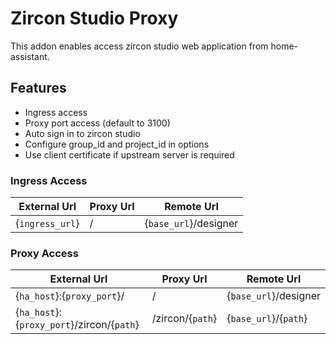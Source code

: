 # Zircon Studio Proxy

This addon enables access zircon studio web application from home-assistant.

## Features
- Ingress access
- Proxy port access (default to 3100)
- Auto sign in to zircon studio
- Configure group_id and project_id in options
- Use client certificate if upstream server is required

### Ingress Access

External Url | Proxy Url | Remote Url
-- | -- | --
{`ingress_url`} | / | {`base_url`}/designer

### Proxy Access

External Url | Proxy Url | Remote Url
-- | -- | --
{`ha_host`}:{`proxy_port`}/ | / | {`base_url`}/designer
{`ha_host`}:{`proxy_port`}/zircon/{`path`} | /zircon/{`path`} | {`base_url`}/{`path`}

